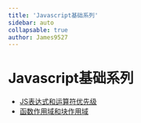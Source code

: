 ```yaml
---
title: 'Javascript基础系列'
sidebar: auto
collapsable: true
author: James9527
---
```


# Javascript基础系列
+ [JS表达式和运算符优先级](./js/JS表达式和运算符优先级.html)
+ [函数作用域和块作用域](./js/函数作用域和块作用域.html)